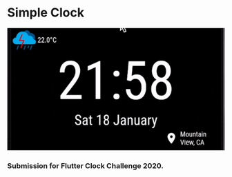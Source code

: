 # Simple Clock

<a href="https://github.com/topeomot2/flutter_simple_clock" rel="">![Simple Clock](https://github.com/topeomot2/flutter_simple_clock/blob/master/simple_clock/pix/simpleClock.gif?raw=true)</a>

### Submission for Flutter Clock Challenge 2020.
